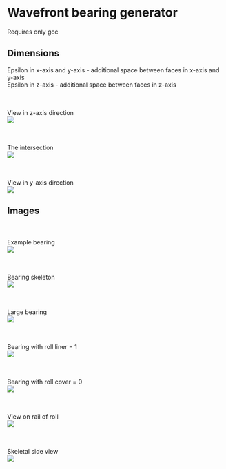 # Wavefront bearing generator

Requires only gcc

## Dimensions

Epsilon in x-axis and y-axis - additional space between faces in x-axis and y-axis <br>
Epsilon in z-axis - additional space between faces in z-axis


<br><br>View in z-axis direction<br>
![](doc/screen1.png)

<br><br>The intersection<br>
![](doc/screen2.png)

<br><br>View in y-axis direction<br>
![](doc/screen3.png)

## Images

<br><br>Example bearing<br>
![](doc/screen5.png)

<br><br>Bearing skeleton<br>
![](doc/screen4.png)

<br><br>Large bearing<br>
![](doc/screen6.png)

<br><br>Bearing with roll liner = 1<br>
![](doc/screen7.png)

<br><br>Bearing with roll cover = 0<br>
![](doc/screen10.png)

<br><br>View on rail of roll<br>
![](doc/screen8.png)

<br><br>Skeletal side view<br>
![](doc/screen9.png)
